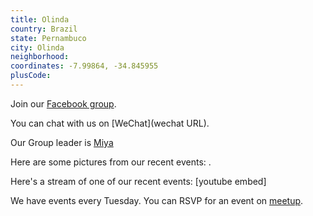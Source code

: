 ```yaml
---
title: Olinda
country: Brazil
state: Pernambuco
city: Olinda
neighborhood: 
coordinates: -7.99864, -34.845955
plusCode:
---
```

Join our [Facebook group](https://www.facebook.com/groups/free.code.camp.olinda).

You can chat with us on [WeChat](wechat URL).

Our Group leader is [Miya](freecodecamp.org/miya)

Here are some pictures from our recent events:
![]().

Here's a stream of one of our recent events:
[youtube embed]

We have events every Tuesday. You can RSVP for an event on [meetup](meetupurl).
